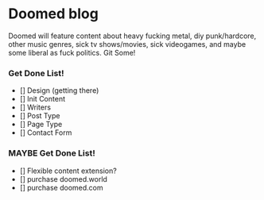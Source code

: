 # Doomed blog

Doomed will feature content about heavy fucking metal, diy punk/hardcore, other music genres, sick tv shows/movies, sick videogames, and maybe some liberal as fuck politics. Git Some!

### Get Done List!

- [] Design (getting there)
- [] Init Content
- [] Writers
- [] Post Type
- [] Page Type
- [] Contact Form

### MAYBE Get Done List!

- [] Flexible content extension?
- [] purchase doomed.world
- [] purchase doomed.com
